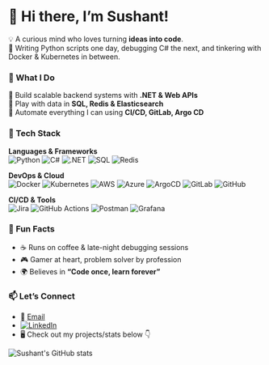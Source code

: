 # 👋 Hi there, I’m Sushant!  

💡 A curious mind who loves turning **ideas into code**.  
🐍 Writing Python scripts one day, debugging C# the next, and tinkering with Docker & Kubernetes in between.  

### 🚀 What I Do
🔹 Build scalable backend systems with **.NET & Web APIs**  
🔹 Play with data in **SQL, Redis & Elasticsearch**  
🔹 Automate everything I can using **CI/CD, GitLab, Argo CD**  

### 🚀 Tech Stack  

**Languages & Frameworks**  
![Python](https://img.shields.io/badge/Python-3776AB?style=for-the-badge&logo=python&logoColor=white)
![C#](https://img.shields.io/badge/C%23-239120?style=for-the-badge&logo=c-sharp&logoColor=white)
![.NET](https://img.shields.io/badge/.NET-512BD4?style=for-the-badge&logo=dotnet&logoColor=white)
![SQL](https://img.shields.io/badge/SQL-336791?style=for-the-badge&logo=postgresql&logoColor=white)
![Redis](https://img.shields.io/badge/Redis-DC382D?style=for-the-badge&logo=redis&logoColor=white)

**DevOps & Cloud**  
![Docker](https://img.shields.io/badge/Docker-2496ED?style=for-the-badge&logo=docker&logoColor=white)
![Kubernetes](https://img.shields.io/badge/Kubernetes-326CE5?style=for-the-badge&logo=kubernetes&logoColor=white)
![AWS](https://img.shields.io/badge/AWS-FF9900?style=for-the-badge&logo=AWS&logoColor=white)
![Azure](https://img.shields.io/badge/Azure-0078D4?style=for-the-badge&logo=Azure&logoColor=white)
![ArgoCD](https://img.shields.io/badge/ArgoCD-FE4A49?style=for-the-badge&logo=argo&logoColor=white)
![GitLab](https://img.shields.io/badge/GitLab-FC6D26?style=for-the-badge&logo=gitlab&logoColor=white)
![GitHub](https://img.shields.io/badge/GitHub-181717?style=for-the-badge&logo=github&logoColor=white)

**CI/CD & Tools**  
![Jira](https://img.shields.io/badge/Jira-0052CC?style=for-the-badge&logo=jira&logoColor=white)
![GitHub Actions](https://img.shields.io/badge/GitHub%20Actions-2088FF?style=for-the-badge&logo=github-actions&logoColor=white)
![Postman](https://img.shields.io/badge/Postman-FF6C37?style=for-the-badge&logo=postman&logoColor=white)
![Grafana](https://img.shields.io/badge/Grafana-F46800?style=for-the-badge&logo=grafana&logoColor=white)



### 🎯 Fun Facts
- ☕ Runs on coffee & late-night debugging sessions  
- 🎮 Gamer at heart, problem solver by profession  
- 🌍 Believes in **“Code once, learn forever”**
  

### 📫 Let’s Connect
- 📧 [Email](mailto:sushant@gmail.com)  
- [![LinkedIn](https://img.shields.io/badge/LinkedIn-blue?style=flat&logo=linkedin&logoColor=white)](https://www.linkedin.com/in/sushantvs/)
- 🖥️ Check out my projects/stats below 👇

![Sushant's GitHub stats](https://github-readme-stats.vercel.app/api?username=sushantvs&show_icons=true&theme=radical) 

<!-- ## Hi there 👋

# 👋 Hey, I’m Sushant!  

🚀 Software Engineer | ⚡ Problem Solver | 🌍 Lifelong Learner  

- 🧑‍💻 Writing clean & scalable code in **Python | C# | C++**  
- 🏗️ Building robust apps with **.NET Core, Web APIs**  
- 🗄️ Data whisperer: **SQL, MongoDB, Elasticsearch**  
- ☁️ Exploring **Kubernetes, Docker, CI/CD pipelines (GitLab, Argo CD)**  
- 🧠 Passionate about **algorithms, data structures, and automation**  

🌱 *“Code. Learn. Share. Repeat.”*  

📊 Check out my GitHub stats:  

![Sushant's GitHub stats](https://github-readme-stats.vercel.app/api?username=YOURUSERNAME&show_icons=true&theme=radical)  

📫 Reach me on [LinkedIn](https://www.linkedin.com/in/sushantvs/) or via [Email](mailto:sushantvs@gmail.com)


**sushantvs/sushantvs** is a ✨ _special_ ✨ repository because its `README.md` (this file) appears on your GitHub profile.

Here are some ideas to get you started:

- 🔭 I’m currently working on ...
- 🌱 I’m currently learning ...
- 👯 I’m looking to collaborate on ...
- 🤔 I’m looking for help with ...
- 💬 Ask me about ...
- 📫 How to reach me: ...
- 😄 Pronouns: ...
- ⚡ Fun fact: ...
-->

